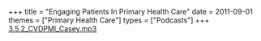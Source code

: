 +++
title = "Engaging Patients In Primary Health Care"
date = 2011-09-01
themes = ["Primary Health Care"]
types = ["Podcasts"]
+++
[3.5.2\_CVDPMI\_Casey.mp3](/files/3.5.2_CVDPMI_Casey.mp3)
